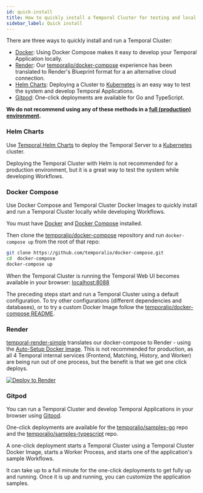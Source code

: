 ```yaml
---
id: quick-install
title: How to quickly install a Temporal Cluster for testing and local development
sidebar_label: Quick install
---
```


There are three ways to quickly install and run a Temporal Cluster:

- [Docker](#docker): Using Docker Compose makes it easy to develop your Temporal Application locally.
- [Render](#render): Our [temporalio/docker-compose](https://github.com/temporalio/docker-compose) experience has been translated to Render's Blueprint format for a an alternative cloud connection.
- [Helm Charts](#helm-charts): Deploying a Cluster to [Kubernetes](https://kubernetes.io/) is an easy way to test the system and develop Temporal Applications.
- [Gitpod](#gitpod): One-click deployments are available for Go and TypeScript.

**We do not recommend using any of these methods in a [full (production) environment](/docs/server/production-deployment).**

### Helm Charts

Use [Temporal Helm Charts](https://github.com/temporalio/helm-charts) to deploy the Temporal Server to a [Kubernetes](https://kubernetes.io/) cluster.

Deploying the Temporal Cluster with Helm is not recommended for a production environment, but it is a great way to test the system while developing Workflows.

### Docker Compose

Use Docker Compose and Temporal Cluster Docker Images to quickly install and run a Temporal Cluster locally while developing Workflows.

You must have [Docker](https://docs.docker.com/engine/install) and [Docker Compose](https://docs.docker.com/compose/install) installed.

Then clone the [temporalio/docker-compose](https://github.com/temporalio/docker-compose) repository and run `docker-compose up` from the root of that repo:

```bash
git clone https://github.com/temporalio/docker-compose.git
cd  docker-compose
docker-compose up
```

When the Temporal Cluster is running the Temporal Web UI becomes available in your browser: [localhost:8088](http://localhost:8088/)

The preceding steps start and run a Temporal Cluster using a default configuration.
To try other configurations (different dependencies and databases), or to try a custom Docker Image follow the [temporalio/docker-compose README](https://github.com/temporalio/docker-compose/blob/main/README.md).

### Render

[temporal-render-simple](https://github.com/temporalio/temporal-render-simple) translates our docker-compose to Render - using the [Auto-Setup Docker image](https://docs.temporal.io/blog/auto-setup).
This is not recommended for production, as all 4 Temporal internal services (Frontend, Matching, History, and Worker) are being run out of one process, but the benefit is that we get one click deploys.

[![Deploy to Render](https://render.com/images/deploy-to-render-button.svg)](https://render.com/deploy?repo=https://github.com/temporalio/temporal-render-simple)

### Gitpod

You can run a Temporal Cluster and develop Temporal Applications in your browser using [Gitpod](https://www.gitpod.io/).

One-click deployments are available for the [temporalio/samples-go](https://github.com/temporalio/samples-go) repo and the [temporalio/samples-typescript](https://github.com/temporalio/samples-typescript) repo.

A one-click deployment starts a Temporal Cluster using a Temporal Cluster Docker Image, starts a Worker Process, and starts one of the application's sample Workflows.

It can take up to a full minute for the one-click deployments to get fully up and running.
Once it is up and running, you can customize the application samples.
